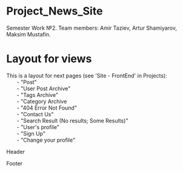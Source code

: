 # Project_News_Site <br/>
Semester Work №2. Team members: Amir Taziev, Artur Shamiyarov, Maksim Mustafin. <br/>

# Layout for views <br/>
This is a layout for next pages (see 'Site - FrontEnd' in Projects): <br/>
&nbsp;&nbsp;&nbsp;&nbsp;&nbsp;&nbsp; - "Post" <br/>
&nbsp;&nbsp;&nbsp;&nbsp;&nbsp;&nbsp; - "User Post Archive" <br/>
&nbsp;&nbsp;&nbsp;&nbsp;&nbsp;&nbsp; - "Tags Archive" <br/>
&nbsp;&nbsp;&nbsp;&nbsp;&nbsp;&nbsp; - "Category Archive <br/>
&nbsp;&nbsp;&nbsp;&nbsp;&nbsp;&nbsp; - "404 Error Not Found" <br/>
&nbsp;&nbsp;&nbsp;&nbsp;&nbsp;&nbsp; - "Contact Us" <br/>
&nbsp;&nbsp;&nbsp;&nbsp;&nbsp;&nbsp; - "Search Result (No results; Some Results)" <br/>
&nbsp;&nbsp;&nbsp;&nbsp;&nbsp;&nbsp; - "User's profile" <br/>
&nbsp;&nbsp;&nbsp;&nbsp;&nbsp;&nbsp; - "Sign Up" <br/>
&nbsp;&nbsp;&nbsp;&nbsp;&nbsp;&nbsp; - "Change your profile" <br/>
 
Header <br/>

Footer <br/>

